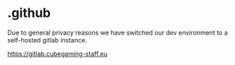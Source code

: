 # .github

Due to general privacy reasons we have switched our dev environment to a self-hosted gitlab instance.

https://gitlab.cubegaming-staff.eu
